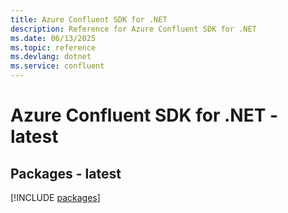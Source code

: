 ```yaml
---
title: Azure Confluent SDK for .NET
description: Reference for Azure Confluent SDK for .NET
ms.date: 06/13/2025
ms.topic: reference
ms.devlang: dotnet
ms.service: confluent
---
```

# Azure Confluent SDK for .NET - latest
## Packages - latest
[!INCLUDE [packages](confluent-index.md)]